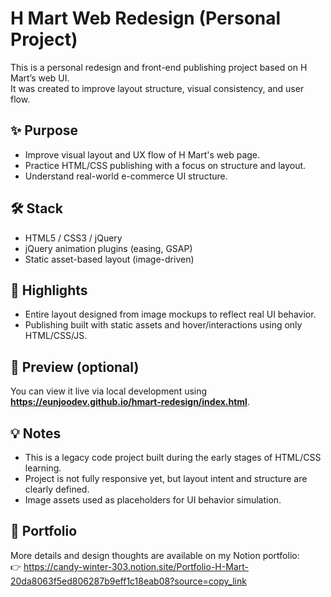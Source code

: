 # H Mart Web Redesign (Personal Project)

This is a personal redesign and front-end publishing project based on H Mart’s web UI.  
It was created to improve layout structure, visual consistency, and user flow.

## ✨ Purpose

- Improve visual layout and UX flow of H Mart's web page.
- Practice HTML/CSS publishing with a focus on structure and layout.
- Understand real-world e-commerce UI structure.

## 🛠️ Stack

- HTML5 / CSS3 / jQuery  
- jQuery animation plugins (easing, GSAP)  
- Static asset-based layout (image-driven)

## 📌 Highlights

- Entire layout designed from image mockups to reflect real UI behavior.
- Publishing built with static assets and hover/interactions using only HTML/CSS/JS.

## 🚀 Preview (optional)

You can view it live via local development using **https://eunjoodev.github.io/hmart-redesign/index.html**.

## 💡 Notes

- This is a legacy code project built during the early stages of HTML/CSS learning.
- Project is not fully responsive yet, but layout intent and structure are clearly defined.
- Image assets used as placeholders for UI behavior simulation.

## 🔗 Portfolio

More details and design thoughts are available on my Notion portfolio:  
👉 https://candy-winter-303.notion.site/Portfolio-H-Mart-20da8063f5ed806287b9eff1c18eab08?source=copy_link

